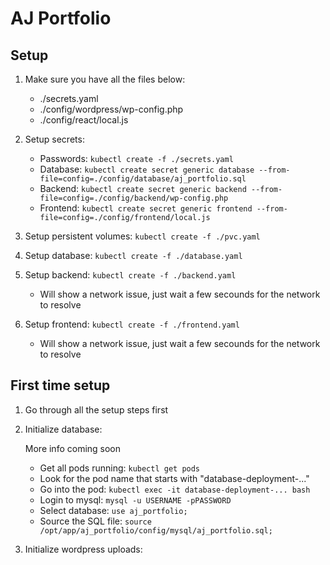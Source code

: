 # AJ Portfolio

## Setup

1. Make sure you have all the files below:

   - ./secrets.yaml
   - ./config/wordpress/wp-config.php
   - ./config/react/local.js

2. Setup secrets:

   - Passwords: `kubectl create -f ./secrets.yaml`
   - Database: `kubectl create secret generic database --from-file=config=./config/database/aj_portfolio.sql`
   - Backend: `kubectl create secret generic backend --from-file=config=./config/backend/wp-config.php`
   - Frontend: `kubectl create secret generic frontend --from-file=config=./config/frontend/local.js`

3. Setup persistent volumes: `kubectl create -f ./pvc.yaml`

4. Setup database: `kubectl create -f ./database.yaml`

5. Setup backend: `kubectl create -f ./backend.yaml`

   - Will show a network issue, just wait a few secounds for the network to resolve

6. Setup frontend: `kubectl create -f ./frontend.yaml`

   - Will show a network issue, just wait a few secounds for the network to resolve

## First time setup

1. Go through all the setup steps first

2. Initialize database:

   More info coming soon

   - Get all pods running: `kubectl get pods`
   - Look for the pod name that starts with "database-deployment-..."
   - Go into the pod: `kubectl exec -it database-deployment-... bash`
   - Login to mysql: `mysql -u USERNAME -pPASSWORD`
   - Select database: `use aj_portfolio;`
   - Source the SQL file: `source /opt/app/aj_portfolio/config/mysql/aj_portfolio.sql;`

3. Initialize wordpress uploads:
